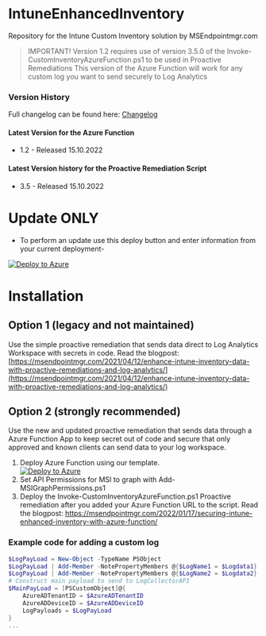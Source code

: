 # IntuneEnhancedInventory
Repository for the Intune Custom Inventory solution by MSEndpointmgr.com

> IMPORTANT! 
> Version 1.2 requires use of version 3.5.0 of the Invoke-CustomInventoryAzureFunction.ps1 to be used in Proactive Remediations
> This version of the Azure Function will work for any custom log you want to send securely to Log Analytics

### Version History 
Full changelog can be found here: [Changelog](https://github.com/MSEndpointMgr/IntuneEnhancedInventory/blob/main/CHANGELOG.MD)
#### Latest Version for the Azure Function 
* 1.2 - Released 15.10.2022 

#### Latest Version history for the Proactive Remediation Script
* 3.5 - Released 15.10.2022

# Update ONLY
* To perform an update use this deploy button and enter information from your current deployment-

[![Deploy to Azure](https://aka.ms/deploytoazurebutton)](https://portal.azure.us/#create/Microsoft.Template/uri/https%3A%2F%2Fraw.githubusercontent.com%2FMSEndpointMgr%2FIntuneEnhancedInventory%2Fmain%2FDeploy%2FUpdate%2FUpdateSecuredEnhancedInventory.json)

# Installation 
## Option 1 (legacy and not maintained) 
Use the simple proactive remediation that sends data direct to Log Analytics Workspace with secrets in code. 
Read the blogpost: 
[https://msendpointmgr.com/2021/04/12/enhance-intune-inventory-data-with-proactive-remediations-and-log-analytics/](https://msendpointmgr.com/2021/04/12/enhance-intune-inventory-data-with-proactive-remediations-and-log-analytics/)

## Option 2 (strongly recommended)
Use the new and updated proactive remediation that sends data through a Azure Function App to keep secret out of code and secure that only approved and known clients can send data to your log workspace. 

1. Deploy Azure Function using our template.  
[![Deploy to Azure](https://aka.ms/deploytoazurebutton)](https://portal.azure.us/#create/Microsoft.Template/uri/https%3A%2F%2Fraw.githubusercontent.com%2FMSEndpointMgr%2FIntuneEnhancedInventory%2Fmain%2FDeploy%2FSecuredEnhancedInventory.json) 
3. Set API Permissions for MSI to graph with Add-MSIGraphPermissions.ps1 
4. Deploy the Invoke-CustomInventoryAzureFunction.ps1 Proactive remediation after you added your Azure Function URL to the script. 
Read the blogpost: 
[https://msendpointmgr.com/2022/01/17/securing-intune-enhanced-inventory-with-azure-function/ ](https://msendpointmgr.com/2022/01/17/securing-intune-enhanced-inventory-with-azure-function/)

### Example code for adding a custom log
```powershell 
$LogPayLoad = New-Object -TypeName PSObject 
$LogPayLoad | Add-Member -NotePropertyMembers @{$LogName1 = $Logdata1}
$LogPayLoad | Add-Member -NotePropertyMembers @{$LogName2 = $Logdata2}
# Construct main payload to send to LogCollectorAPI
$MainPayLoad = [PSCustomObject]@{
	AzureADTenantID = $AzureADTenantID
	AzureADDeviceID = $AzureADDeviceID
	LogPayloads = $LogPayLoad
}
...
